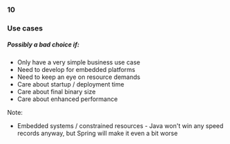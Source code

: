 
<h3 class="chapter-number">10</h3>

### Use cases

##### Possibly a bad choice if:

* Only have a very simple business use case
* Need to develop for embedded platforms
* Need to keep an eye on resource demands
* Care about startup / deployment time
* Care about final binary size
* Care about enhanced performance

Note:

- Embedded systems / constrained resources - Java won't win any speed records anyway, but Spring will make it even a bit worse
